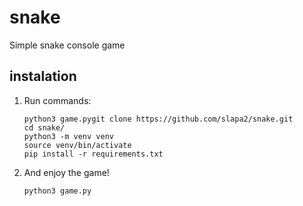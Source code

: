 # snake
Simple snake console game

## instalation

 1. Run commands:

	    python3 game.pygit clone https://github.com/slapa2/snake.git
	    cd snake/
	    python3 -m venv venv
	    source venv/bin/activate
	    pip install -r requirements.txt
	    
   
 2. And enjoy the game!
	
		python3 game.py
